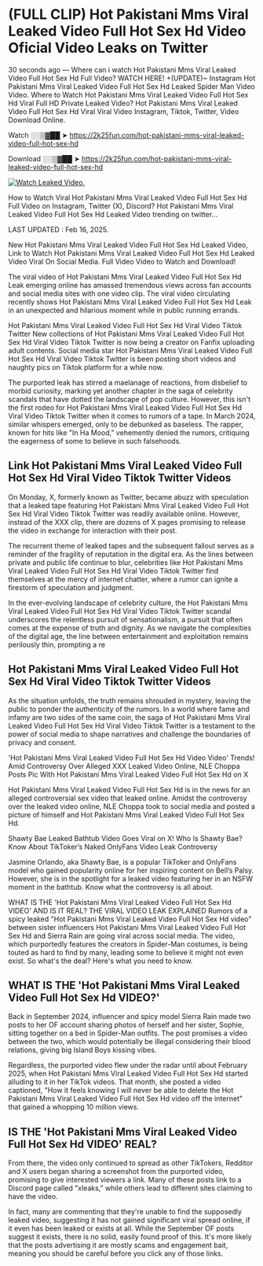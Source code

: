 # (FULL CLIP) Hot Pakistani Mms Viral Leaked Video Full Hot Sex Hd Video Oficial Video Leaks on Twitter

30 seconds ago — Where can i watch Hot Pakistani Mms Viral Leaked Video Full Hot Sex Hd Full Video? WATCH HERE! +(UPDATE)~ Instagram Hot Pakistani Mms Viral Leaked Video Full Hot Sex Hd Leaked Spider Man Video Video. Where to Watch Hot Pakistani Mms Viral Leaked Video Full Hot Sex Hd Viral Full HD Private Leaked Video? Hot Pakistani Mms Viral Leaked Video Full Hot Sex Hd Viral Viral Video Instagram, Tiktok, Twitter, Video Download Online.

Watch ░░▒▓██ ➤ https://2k25fun.com/hot-pakistani-mms-viral-leaked-video-full-hot-sex-hd

Download ░░▒▓██ ➤ https://2k25fun.com/hot-pakistani-mms-viral-leaked-video-full-hot-sex-hd

[![Watch Leaked Video.](https://miro.medium.com/v2/resize:fit:828/format:webp/1*cilzJN44JGOrTw9NJCrNHA.gif "Watch Leaked Video")](https://2k25fun.com/hot-pakistani-mms-viral-leaked-video-full-hot-sex-hd)

How to Watch Viral Hot Pakistani Mms Viral Leaked Video Full Hot Sex Hd Full Video on Instagram, Twitter (X), Discord? Hot Pakistani Mms Viral Leaked Video Full Hot Sex Hd Leaked Video trending on twitter...

LAST UPDATED : Feb 16, 2025.

New Hot Pakistani Mms Viral Leaked Video Full Hot Sex Hd Leaked Video, Link to Watch Hot Pakistani Mms Viral Leaked Video Full Hot Sex Hd Leaked Video Viral On Social Media. Full Video Video to Watch and Download!

The viral video of Hot Pakistani Mms Viral Leaked Video Full Hot Sex Hd Leak emerging online has amassed tremendous views across fan accounts and social media sites with one video clip. The viral video circulating recently shows Hot Pakistani Mms Viral Leaked Video Full Hot Sex Hd Leak in an unexpected and hilarious moment while in public running errands.

Hot Pakistani Mms Viral Leaked Video Full Hot Sex Hd Viral Video Tiktok Twitter New collections of Hot Pakistani Mms Viral Leaked Video Full Hot Sex Hd Viral Video Tiktok Twitter is now being a creator on Fanfix uploading adult contents. Social media star Hot Pakistani Mms Viral Leaked Video Full Hot Sex Hd Viral Video Tiktok Twitter is been posting short videos and naughty pics on Tiktok platform for a while now.

The purported leak has stirred a maelanage of reactions, from disbelief to morbid curiosity, marking yet another chapter in the saga of celebrity scandals that have dotted the landscape of pop culture. However, this isn't the first rodeo for Hot Pakistani Mms Viral Leaked Video Full Hot Sex Hd Viral Video Tiktok Twitter when it comes to rumors of a tape. In March 2024, similar whispers emerged, only to be debunked as baseless. The rapper, known for hits like "In Ha Mood," vehemently denied the rumors, critiquing the eagerness of some to believe in such falsehoods.

## Link Hot Pakistani Mms Viral Leaked Video Full Hot Sex Hd Viral Video Tiktok Twitter Videos

On Monday, X, formerly known as Twitter, became abuzz with speculation that a leaked tape featuring Hot Pakistani Mms Viral Leaked Video Full Hot Sex Hd Viral Video Tiktok Twitter was readily available online. However, instead of the XXX clip, there are dozens of X pages promising to release the video in exchange for interaction with their post.

The recurrent theme of leaked tapes and the subsequent fallout serves as a reminder of the fragility of reputation in the digital era. As the lines between private and public life continue to blur, celebrities like Hot Pakistani Mms Viral Leaked Video Full Hot Sex Hd Viral Video Tiktok Twitter find themselves at the mercy of internet chatter, where a rumor can ignite a firestorm of speculation and judgment.

In the ever-evolving landscape of celebrity culture, the Hot Pakistani Mms Viral Leaked Video Full Hot Sex Hd Viral Video Tiktok Twitter scandal underscores the relentless pursuit of sensationalism, a pursuit that often comes at the expense of truth and dignity. As we navigate the complexities of the digital age, the line between entertainment and exploitation remains perilously thin, prompting a re

##  Hot Pakistani Mms Viral Leaked Video Full Hot Sex Hd Viral Video Tiktok Twitter Videos

As the situation unfolds, the truth remains shrouded in mystery, leaving the public to ponder the authenticity of the rumors. In a world where fame and infamy are two sides of the same coin, the saga of Hot Pakistani Mms Viral Leaked Video Full Hot Sex Hd Viral Video Tiktok Twitter is a testament to the power of social media to shape narratives and challenge the boundaries of privacy and consent.

'Hot Pakistani Mms Viral Leaked Video Full Hot Sex Hd Video Video' Trends! Amid Controversy Over Alleged XXX Leaked Video Online, NLE Choppa Posts Pic With Hot Pakistani Mms Viral Leaked Video Full Hot Sex Hd on X

Hot Pakistani Mms Viral Leaked Video Full Hot Sex Hd is in the news for an alleged controversial sex video that leaked online. Amidst the controversy over the leaked video online, NLE Choppa took to social media and posted a picture of himself and Hot Pakistani Mms Viral Leaked Video Full Hot Sex Hd.

Shawty Bae Leaked Bathtub Video Goes Viral on X! Who Is Shawty Bae? Know About TikToker’s Naked OnlyFans Video Leak Controversy

Jasmine Orlando, aka Shawty Bae, is a popular TikToker and OnlyFans model who gained popularity online for her inspiring content on Bell’s Palsy. However, she is in the spotlight for a leaked video featuring her in an NSFW moment in the bathtub. Know what the controversy is all about.

WHAT IS THE 'Hot Pakistani Mms Viral Leaked Video Full Hot Sex Hd VIDEO' AND IS IT REAL? THE VIRAL VIDEO LEAK EXPLAINED Rumors of a spicy leaked "Hot Pakistani Mms Viral Leaked Video Full Hot Sex Hd video" between sister influencers Hot Pakistani Mms Viral Leaked Video Full Hot Sex Hd and Sierra Rain are going viral across social media. The video, which purportedly features the creators in Spider-Man costumes, is being touted as hard to find by many, leading some to believe it might not even exist. So what's the deal? Here's what you need to know.

## WHAT IS THE 'Hot Pakistani Mms Viral Leaked Video Full Hot Sex Hd VIDEO?'

Back in September 2024, influencer and spicy model Sierra Rain made two posts to her OF account sharing photos of herself and her sister, Sophie, sitting together on a bed in Spider-Man outfits. The post promises a video between the two, which would potentially be illegal considering their blood relations, giving big Island Boys kissing vibes.

Regardless, the purported video flew under the radar until about February 2025, when Hot Pakistani Mms Viral Leaked Video Full Hot Sex Hd started alluding to it in her TikTok videos. That month, she posted a video captioned, "How it feels knowing I will never be able to delete the Hot Pakistani Mms Viral Leaked Video Full Hot Sex Hd video off the internet" that gained a whopping 10 million views.

## IS THE 'Hot Pakistani Mms Viral Leaked Video Full Hot Sex Hd VIDEO' REAL?

From there, the video only continued to spread as other TikTokers, Redditor and X users began sharing a screenshot from the purported video, promising to give interested viewers a link. Many of these posts link to a Discord page called "xleaks," while others lead to different sites claiming to have the video.

In fact, many are commenting that they're unable to find the supposedly leaked video, suggesting it has not gained significant viral spread online, if it even has been leaked or exists at all. While the September OF posts suggest it exists, there is no solid, easily found proof of this. It's more likely that the posts advertising it are mostly scams and engagement bait, meaning you should be careful before you click any of those links.